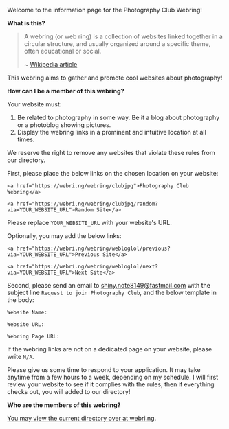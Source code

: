 Welcome to the information page for the Photography Club Webring!

**What is this?**

> A webring (or web ring) is a collection of websites linked together in a circular structure, and usually organized around a specific theme, often educational or social.
> 
> ~ [Wikipedia article](https://en.wikipedia.org/wiki/Webring)

This webring aims to gather and promote cool websites about photography!

**How can I be a member of this webring?** 

Your website must:

1. Be related to photography in some way. Be it a blog about photography or a photoblog showing pictures.
2. Display the webring links in a prominent and intuitive location at all times. 

We reserve the right to remove any websites that violate these rules from our directory.

First, please place the below links on the chosen location on your website:

```
<a href="https://webri.ng/webring/clubjpg">Photography Club Webring</a>

<a href="https://webri.ng/webring/clubjpg/random?via=YOUR_WEBSITE_URL">Random Site</a>
```

Please replace `YOUR_WEBSITE_URL` with your website's URL.

Optionally, you may add the below links:

```
<a href="https://webri.ng/webring/webloglol/previous?via=YOUR_WEBSITE_URL">Previous Site</a>

<a href="https://webri.ng/webring/webloglol/next?via=YOUR_WEBSITE_URL">Next Site</a>
```

Second, please send an email to [shiny.note8149@fastmail.com](<mailto:shiny.note8149@fastmail.com?subject=Request%20to%20join%20Photography%20Club&body=Website%20Name%3A%0D%0A%0D%0AWebsite%20URL%3A%0D%0A%0D%0AWebring%20Page%20URL%3A%20>) with the subject line `Request to join Photography Club`, and the below template in the body:

```
Website Name:

Website URL:

Webring Page URL:
```

If the webring links are not on a dedicated page on your website, please write `N/A`.


Please give us some time to respond to your application. It may take anytime from a few hours to a week, depending on my schedule. I will first review your website to see if it complies with the rules, then if everything checks out, you will added to our directory!

**Who are the members of this webring?**

[You may view the current directory over at webri.ng](https://webri.ng/webring/clubjpg).